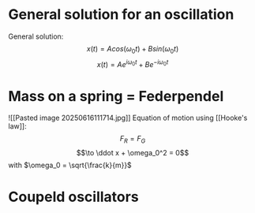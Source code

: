 # General solution for an oscillation
General solution: $$x(t) = A cos(\omega_0t) + B sin(\omega_0 t)$$$$x(t) = A e^{i \omega_0 t} + B e^{- i\omega_0 t}$$
# Mass on a spring = Federpendel
![[Pasted image 20250616111714.jpg]]
Equation of motion using [[Hooke's law]]: $$F_R = F_G$$$$\to \ddot x + \omega_0^2 = 0$$
	with $\omega_0 = \sqrt{\frac{k}{m}}$  

# Coupeld oscillators 